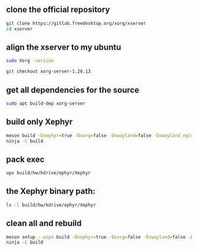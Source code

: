 ## clone the official repository

```sh
git clone https://gitlab.freedesktop.org/xorg/xserver
cd xserver
```

## align the xserver to my ubuntu

```sh
sudo Xorg -version

git checkout xorg-server-1.20.13
```

## get all dependencies for the source

```sh
sudo apt build-dep xorg-server
```

## build only Xephyr

```sh
meson build -Dxephyr=true -Dxorg=false -Dxwayland=false -Dxwayland_eglstream=false -Dglamor=false -Dxnest=false -Ddmx=false -Dxvfb=false -Dxwin=false
ninja -C build
```

## pack exec

```sh
upx build/hw/kdrive/ephyr/Xephyr
```

## the Xephyr binary path: 

```sh
ls -l build/hw/kdrive/ephyr/Xephyr
```

## clean all and rebuild

```sh
meson setup --wipe build -Dxephyr=true -Dxorg=false -Dxwayland=false -Dxwayland_eglstream=false -Dglamor=false -Dxnest=false -Ddmx=false -Dxvfb=false -Dxwin=false
ninja -C build
```

